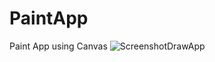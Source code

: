 # PaintApp
Paint App using Canvas
![ScreenshotDrawApp](https://github.com/AhmedGamalRamadan/PaintApp/assets/144063315/ff6f07ec-f471-4468-a5d0-913ed6958265)
